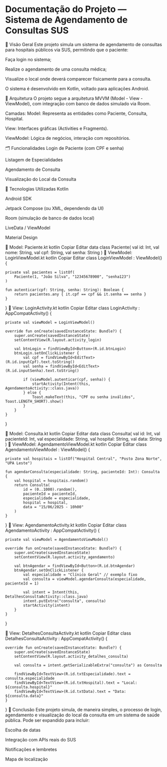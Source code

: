 # Documentação do Projeto — Sistema de Agendamento de Consultas SUS

🏥 Visão Geral
Este projeto simula um sistema de agendamento de consultas para hospitais públicos via SUS, permitindo que o paciente:

Faça login no sistema;

Realize o agendamento de uma consulta médica;

Visualize o local onde deverá comparecer fisicamente para a consulta.

O sistema é desenvolvido em Kotlin, voltado para aplicações Android.

🧱 Arquitetura
O projeto segue a arquitetura MVVM (Model - View - ViewModel), com integração com banco de dados simulado via Room.

Camadas:
Model: Representa as entidades como Paciente, Consulta, Hospital.

View: Interfaces gráficas (Activities e Fragments).

ViewModel: Lógica de negócios, interação com repositórios.

🗂️ Funcionalidades
Login de Paciente (com CPF e senha)

Listagem de Especialidades

Agendamento de Consulta

Visualização do Local da Consulta

🧪 Tecnologias Utilizadas
Kotlin

Android SDK

Jetpack Compose (ou XML, dependendo da UI)

Room (simulação de banco de dados local)

LiveData / ViewModel

Material Design


📁 Model: Paciente.kt
kotlin
Copiar
Editar
data class Paciente(
    val id: Int,
    val nome: String,
    val cpf: String,
    val senha: String
)
🧠 ViewModel: LoginViewModel.kt
kotlin
Copiar
Editar
class LoginViewModel : ViewModel() {

    private val pacientes = listOf(
        Paciente(1, "João Silva", "12345678900", "senha123")
    )

    fun autenticar(cpf: String, senha: String): Boolean {
        return pacientes.any { it.cpf == cpf && it.senha == senha }
    }
}
🎨 View: LoginActivity.kt
kotlin
Copiar
Editar
class LoginActivity : AppCompatActivity() {

    private val viewModel = LoginViewModel()

    override fun onCreate(savedInstanceState: Bundle?) {
        super.onCreate(savedInstanceState)
        setContentView(R.layout.activity_login)

        val btnLogin = findViewById<Button>(R.id.btnLogin)
        btnLogin.setOnClickListener {
            val cpf = findViewById<EditText>(R.id.inputCpf).text.toString()
            val senha = findViewById<EditText>(R.id.inputSenha).text.toString()

            if (viewModel.autenticar(cpf, senha)) {
                startActivity(Intent(this, AgendamentoActivity::class.java))
            } else {
                Toast.makeText(this, "CPF ou senha inválidos", Toast.LENGTH_SHORT).show()
            }
        }
    }
}

📁 Model: Consulta.kt
kotlin
Copiar
Editar
data class Consulta(
    val id: Int,
    val pacienteId: Int,
    val especialidade: String,
    val hospital: String,
    val data: String
)
🧠 ViewModel: AgendamentoViewModel.kt
kotlin
Copiar
Editar
class AgendamentoViewModel : ViewModel() {

    private val hospitais = listOf("Hospital Central", "Posto Zona Norte", "UPA Leste")

    fun agendarConsulta(especialidade: String, pacienteId: Int): Consulta {
        val hospital = hospitais.random()
        return Consulta(
            id = (0..1000).random(),
            pacienteId = pacienteId,
            especialidade = especialidade,
            hospital = hospital,
            data = "15/06/2025 - 10h00"
        )
    }
}
🎨 View: AgendamentoActivity.kt
kotlin
Copiar
Editar
class AgendamentoActivity : AppCompatActivity() {

    private val viewModel = AgendamentoViewModel()

    override fun onCreate(savedInstanceState: Bundle?) {
        super.onCreate(savedInstanceState)
        setContentView(R.layout.activity_agendamento)

        val btnAgendar = findViewById<Button>(R.id.btnAgendar)
        btnAgendar.setOnClickListener {
            val especialidade = "Clínico Geral" // exemplo fixo
            val consulta = viewModel.agendarConsulta(especialidade, pacienteId = 1)

            val intent = Intent(this, DetalhesConsultaActivity::class.java)
            intent.putExtra("consulta", consulta)
            startActivity(intent)
        }
    }
}

🎨 View: DetalhesConsultaActivity.kt
kotlin
Copiar
Editar
class DetalhesConsultaActivity : AppCompatActivity() {

    override fun onCreate(savedInstanceState: Bundle?) {
        super.onCreate(savedInstanceState)
        setContentView(R.layout.activity_detalhes_consulta)

        val consulta = intent.getSerializableExtra("consulta") as Consulta

        findViewById<TextView>(R.id.txtEspecialidade).text = consulta.especialidade
        findViewById<TextView>(R.id.txtHospital).text = "Local: ${consulta.hospital}"
        findViewById<TextView>(R.id.txtData).text = "Data: ${consulta.data}"
    }
}
📌 Conclusão
Este projeto simula, de maneira simples, o processo de login, agendamento e visualização do local da consulta em um sistema de saúde pública. Pode ser expandido para incluir:

Escolha de datas

Integração com APIs reais do SUS

Notificações e lembretes

Mapa de localização
